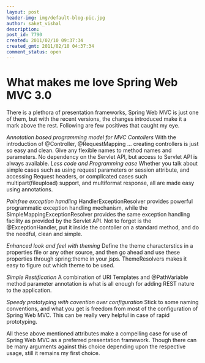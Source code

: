 ```yaml
---
layout: post
header-img: img/default-blog-pic.jpg
author: saket_vishal
description: 
post_id: 7790
created: 2011/02/10 09:37:34
created_gmt: 2011/02/10 04:37:34
comment_status: open
---
```


# What makes me love Spring Web MVC 3.0

<p>There is a plethora of presentation frameworks, Spring Web MVC is just one of them, but with the recent versions, the changes introduced make it a mark above the rest. Following are few positives that caught my eye.</p>
<p><em>Annotation based programming model for MVC Contollers</em>
With the introduction of @Controller, @RequestMapping ... creating controllers is just so easy and clean. Give any flexible names to method names and parameters. No dependency on the Servlet API, but access to Servlet API is always available.
<!--more-->
<em>Less code and Programming ease</em>
Whether you talk about simple cases such as using request parameters or session attribute, and accessing Request headers, or complicated cases such multipart(fileupload) support, and multiformat response, all are made easy using annotations.</p>
<p><em>Painfree exception handling</em>
HandlerExceptionResolver provides powerful programmatic exception handling mechanism, while the SimpleMappingExceptionResolver provides the same exception handling facility as provided by the Servlet API. Not to forget is the @ExceptionHandler, put it inside the contoller on a standard method, and do the needful, clean and simple.</p>
<p><em>Enhanced look and feel with theming</em>
Define the theme characterstics in a properties file or any other source, and then go ahead and use these properties through spring:theme in your jsps. ThemeResolvers makes it easy to figure out which theme to be used.</p>
<p><em>Simple Restification</em>
A combination of URI Templates and @PathVariable method parameter annotation is what is all enough for adding REST nature to the application.</p>
<p><em>Speedy prototyping with covention over configuration</em>
Stick to some naming conventions, and what you get is freedom from most of the configuration of Spring Web MVC. This can be really very helpful in case of rapid prototyping.</p>
<p>All these above mentioned attributes make a compelling case for use of Spring Web MVC as a preferred presentation framework. Though there can be many arguments against this choice depending upon the respective usage, still it remains my first choice.</p>